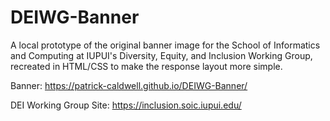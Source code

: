 # DEIWG-Banner

A local prototype of the original banner image for the School of Informatics and Computing at IUPUI's Diversity, Equity, and Inclusion Working Group, recreated in HTML/CSS to make the response layout more simple.


Banner: https://patrick-caldwell.github.io/DEIWG-Banner/

DEI Working Group Site: https://inclusion.soic.iupui.edu/
